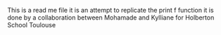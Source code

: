 This is a read me file
it is an attempt to replicate the print f function
it is done by a collaboration between Mohamade and Kylliane for Holberton School Toulouse

